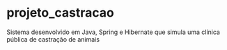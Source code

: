 # projeto_castracao
Sistema desenvolvido em Java, Spring e Hibernate que simula uma clínica pública de castração de animais
